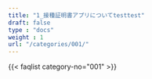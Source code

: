 ```yaml
---
title: "1_接種証明書アプリについてtesttest"
draft: false
type : "docs"
weight : 1
url: "/categories/001/"
---
```


{{< faqlist category-no="001" >}}
